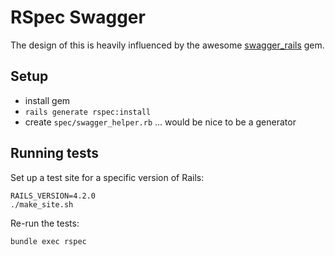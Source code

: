# RSpec Swagger

The design of this is heavily influenced by the awesome [swagger_rails](https://github.com/domaindrivendev/swagger_rails) gem.

## Setup

- install gem
- `rails generate rspec:install`
- create `spec/swagger_helper.rb` ... would be nice to be a generator


## Running tests

Set up a test site for a specific version of Rails:
```
RAILS_VERSION=4.2.0
./make_site.sh
```

Re-run the tests:
```
bundle exec rspec
```

